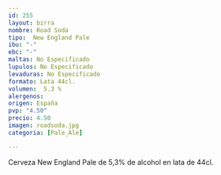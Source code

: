 ```yaml
---
id: 255
layout: birra
nombre: Road Soda
tipo:  New England Pale
ibu: "-"
ebc: "-"
maltas: No Especificado
lupulos: No Especificado
levaduras: No Especificado
formato: Lata 44cl.
volumen:  5.3 %
alergenos: 
origen: España
pvp: "4.50"
precio: 4.50
imagen: roadsoda.jpg
categoria: [Pale_Ale]

---
```

Cerveza New England Pale de 5,3% de alcohol en lata de 44cl.